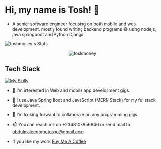 # Hi, my name is Tosh! 👋

- A senior software engineer focusing on both mobile and web development. mostly found writing backend programs 😅 using nodejs, java springboot and Python Django.

![toshmoney's Stats](https://github-readme-stats.vercel.app/api?username=toshmoney&theme=vue-dark&show_icons=true&hide_border=true&count_private=true)

<p align="center"> <img src="https://komarev.com/ghpvc/?username=toshmoney&label=Profile%20views&color=blue&style=flat" alt="toshmoney" /> </p>

## Tech Stack
[![My Skills](https://skillicons.dev/icons?i=js,html,css,python,java,c#)](https://skillicons.dev)


- 👀 I’m interested in Web and mobile app development gigs
- 🌱 I use Java Spring Boot and JavaScript (MERN Stack) for my fullstack development. 
- 💞️ I’m looking forward to collaborate on any programming gigs 
- 📫 You can reach me on +2348103856846 or send mail to abdulmaleeqomotosho@gmail.com

  
- If you like my work <a href="https://buymeacoffee.com/toshmoney">Buy Me A Coffee</a>


<!---
Toshmoney/Toshmoney is a ✨ special ✨ repository because its `README.md` (this file) appears on your GitHub profile.
You can click the Preview link to take a look at your changes.
--->
